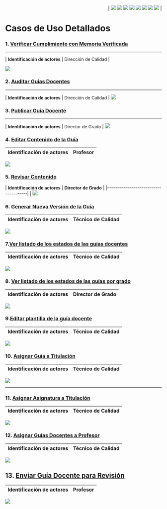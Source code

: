 <div align=right>

| [![](https://img.shields.io/badge/-Inicio-FFF?style=flat&logo=Emlakjet&logoColor=black)](/README.md) [![](https://img.shields.io/badge/-Modelo_de_Dominio-FFF?style=flat&logo=LiveChat&logoColor=black)](/ModeloDelDominio/modeloDelDominio.md) [![](https://img.shields.io/badge/-Actores-FFF?style=flat&logo=openstreetmap&logoColor=black)](/CasosDeUso/Actividades/Actores.md) [![](https://img.shields.io/badge/-Diagrama_De_Contexto-FFF?style=flat&logo=openstreetmap&logoColor=black)](/CasosDeUso/diagramaDeContexto/diagramaDeContexto.md) [![](https://img.shields.io/badge/-Casos_De_Uso-FFF?style=flat&logo=openstreetmap&logoColor=black)](/CasosDeUso/Actividades/CasosDeUso.md) [![](https://img.shields.io/badge/-Detallado_Casos_De_Uso-FFF?style=flat&logo=openstreetmap&logoColor=black)](/CasosDeUso/Actividades/Detallar.md) [![](https://img.shields.io/badge/-Prototipos-FFF?style=flat&logo=openstreetmap&logoColor=black)](/CasosDeUso/Actividades/Prototipos/README.md) [![](https://img.shields.io/badge/-Sesiones_de_Requisitado-FFF?style=flat&logo=Proton&logoColor=black)](/SesionesDeRequisitado)  |


</div>

# Casos de Uso Detallados

### 1. [Verificar Cumplimiento con Memoria Verificada](/CasosDeUso/Actividades/Prototipos/README.md#dirección-de-calidad---verificar-cumplimiento-con-memoria-verificada)
-------------
| **Identificación de actores**      | Dirección de Calidad |

![](/images/modelosUML/VerificarGD.svg)

### 2. [Auditar Guías Docentes](/CasosDeUso/Actividades/Prototipos/README.md#dirección-de-calidad---auditar-guías-docentes)
-------------
| **Identificación de actores**      | Dirección de Calidad |
![](/images/modelosUML/AuditarGD.svg)

### 3. [Publicar Guía Docente](/CasosDeUso/Actividades/Prototipos/README.md#director-de-grado---publicar-guía-docente)
-------------
| **Identificación de actores**      | Director de Grado |
![](/images/modelosUML/PublicarGD.svg) 

### 4. [Editar Contenido de la Guía](/CasosDeUso/Actividades/Prototipos/README.md#profesor---editar-guía)
| **Identificación de actores**      | Profesor |
|------------------------------------|----------|
![](/images/modelosUML/EditarContenidoGD.svg)

### 5. [Revisar Contenido](/CasosDeUso/Actividades/Prototipos/README.md#director-de-grado---revisar-contenido)

| **Identificación de actores**                          | **Director de Grado**                                                                 |
|--------------------------------------|               |
![](/images/modelosUML/RevisarContenidoGD.svg)

### 6. [Generar Nueva Versión de la Guía](/CasosDeUso/Actividades/Prototipos/README.md#técnico-de-calidad---generar-nueva-versión)
| **Identificación de actores**      | Técnico de Calidad |
|------------------------------------|--------------------|
![](/images/modelosUML/GenerarVersiónGD.svg)

### 7.[Ver listado de los estados de las guías docentes](/CasosDeUso/Actividades/Prototipos/README.md#técnico-de-calidad---ver-listado-de-estado-de-guías)
| **Identificación de actores**      | Técnico de Calidad |
|------------------------------------|--------------------|
![](/images/modelosUML/VerListadoEstadosGD.svg)


### 8. [Ver listado de los estados de las guías por grado](/CasosDeUso/Actividades/Prototipos/README.md#director-de-grado---ver-listado-de-guías)
| **Identificación de actores**      | Director de Grado |
|------------------------------------|--------------------|
![](/images/modelosUML/VerListadoEstadosGradoGD.svg)


### 9.[Editar plantilla de la guía docente](/CasosDeUso/Actividades/Prototipos/README.md#técnico-de-calidad---editar-plantilla)
| **Identificación de actores**      | Técnico de Calidad |
|------------------------------------|--------------------|
![](/images/modelosUML/EditarPlantillaGD.svg)


### 10. [Asignar Guía a Titulación](/CasosDeUso/Actividades/Prototipos/README.md#técnico-de-calidad---asignar-guía-a-titulación)
| **Identificación de actores**      | Técnico de Calidad |
|------------------------------------|--------------------|
![](/images/modelosUML/AsignarATitulacionGD.svg)

---
### 11. [Asignar Asignatura a Titulación](/CasosDeUso/Actividades/Prototipos/README.md#técnico-de-calidad---asignar-asignatura-a-titulación)
| **Identificación de actores**      | Técnico de Calidad |
|------------------------------------|--------------------|
![](/images/modelosUML/AsignarAsignaturaTitulacionGD.svg)


### 12. [Asignar Guías Docentes a Profesor](/CasosDeUso/Actividades/Prototipos/README.md#técnico-de-calidad---asignar-guía-a-profesor)
| **Identificación de actores**      | Técnico de Calidad |
|------------------------------------|--------------------|
![](/images/modelosUML/AsignarProfesorGD.svg)

## 13. [Enviar Guía Docente para Revisión](/CasosDeUso/Actividades/Prototipos/README.md#profesor---enviar-guía)
| **Identificación de actores**      | Profesor |
|------------------------------------|----------|
![](/images/modelosUML/EnviarParaRevisionGD.svg)
